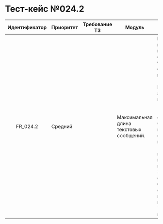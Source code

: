 # Тест-кейс №024.2 

| Идентификатор | Приоритет | Требование ТЗ | Модуль | Шаги тест-кейса | Ожидаемый результат |
| :---: | ----- | :---: | ----- | ----- | ----- |
|   FR\_024.2 |   Средний |      |  Максимальная длина  текстовых сообщений. |   **Проверка максимального количества символов для  текстового сообщения игрового чата.** <br><br> Пользователь авторизован в игре. <br><br>  1\. Открыть сайт. 2\. Открыть поле ввода сообщения, наведя на него (ID ввода) курсор и кликнув по нему.<br> 3\. Ввести сообщение из более 256 символов и нажать на кнопку "Отправить" (ID кнопки).  |   Сообщение не получается отправить.<br> Возникает подсказка о превышении лимита.  |
